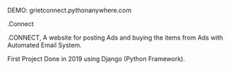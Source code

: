 DEMO: grietconnect.pythonanywhere.com

.Connect 

.CONNECT, A website for posting Ads and buying the items from Ads with Automated Email System.

First Project Done in 2019 using Django (Python Framework).

